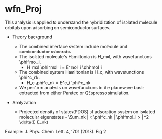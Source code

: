 wfn_Proj
========

This analysis is applied to understand the hybridization of isolated molecule orbitals upon adsorbing on semiconductor surfaces.

- Theory background
  - The combined interface system include molecule and semiconductor substrate.
  - The isolated molecule's Hamiltonian is H_mol, with wavefunctions \phi^mol_i.
	- H_mol \phi^mol_i = E^mol_i \phi^mol_i
  - The combined system Hamiltonian is H_c, with wavefunctions \phi^c_nk.
   	- H_c \phi^c_nk = E^c_i \phi^c_nk
  - We perform analysis on wavefuncitons in the planewave basis extracted from either Paratec or QEspresso simulation.

- Analyzation
  - Projected density of states(PDOS) of adsorption system on isolated molecular eigenstates
    	- \Sum_nk | < \phi^c_nk | \phi^mol_i > | ^2 \delta(E-E_nk)
    

Example: J. Phys. Chem. Lett. 4, 1701 (2013). Fig 2
